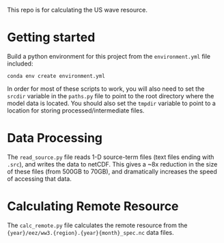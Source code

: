 This repo is for calculating the US wave resource.

Getting started
==========

Build a python environment for this project from the `environment.yml` file included:

    conda env create environment.yml

In order for most of these scripts to work, you will also need to set the `srcdir` variable in the `paths.py` file to point to the root directory where the model data is located. You should also set the `tmpdir` variable to point to a location for storing processed/intermediate files.

Data Processing
========

The `read_source.py` file reads 1-D source-term files (text files ending with `.src`), and writes the data to netCDF. This gives a ~8x reduction in the size of these files (from 500GB to 70GB), and dramatically increases the speed of accessing that data.

Calculating Remote Resource
=========

The `calc_remote.py` file calculates the remote resource from the `{year}/eez/ww3.{region}.{year}{month}_spec.nc` data files.
